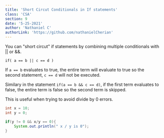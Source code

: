 ```yaml
---
title: 'Short Circut Conditionals in If statements'
class: 'CSA'
section: 9
date: '5-25-2021'
author: 'Nathaniel C'
authorLink: 'https://github.com/nathanielCherian'
---
```


You can "short circut" if statements by combining multiple conditionals with || or &&.

```if( a == b || c == d )```

If ```a == b``` evaluates to true, the entire term will evaluate to true so the second statement, ```c == d``` will not be executed.

Similary in the statement ```if(a == b && c == d)```, if the first term evaluates to false, the entire term is false so the second term is skipped.

This is useful when trying to avoid divide by 0 errors.

```java
int x = 10;
int y = 0;

if(y != 0 && x/y == 0){
    System.out.println(" x / y is 0");
}
```